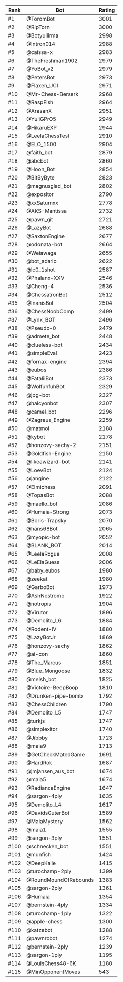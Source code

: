 Rank|Bot|Rating
---|---|---
#1|@ToromBot|3001
#2|@RipTorn|3000
#3|@Botyuliirma|2998
#4|@Intron014|2988
#5|@caissa-x|2983
#6|@TheFreshman1902|2979
#7|@YoBot_v2|2979
#8|@PetersBot|2973
#9|@Flaxen_UCI|2971
#10|@Mr-Chess-Berserk|2968
#11|@RaspFish|2964
#12|@ArasanX|2951
#13|@YuliGPrO5|2949
#14|@HikaruEXP|2944
#15|@LeelaChessTest|2910
#16|@ELO_1500|2904
#17|@faith_bot|2879
#18|@abcbot|2860
#19|@Hoon_Bot|2854
#20|@BitByByte|2823
#21|@magnusglad_bot|2802
#22|@expositor|2790
#23|@xxSaturnxx|2778
#24|@AKS-Mantissa|2732
#25|@pawn_git|2721
#26|@LazyBot|2688
#27|@SaxtonEngine|2677
#28|@odonata-bot|2664
#29|@Weiawaga|2655
#30|@bot_adario|2622
#31|@lc0_1shot|2587
#32|@Phalanx-XXV|2546
#33|@Cheng-4|2536
#34|@ChessatronBot|2512
#35|@InanisBot|2504
#36|@ChessNoobComp|2499
#37|@Lynx_BOT|2496
#38|@Pseudo-0|2479
#39|@admete_bot|2448
#40|@clueless-bot|2434
#41|@simpleEval|2423
#42|@fornax-engine|2394
#43|@eubos|2386
#44|@FataliiBot|2373
#45|@WolfuhfuhBot|2329
#46|@jpg-bot|2327
#47|@halcyonbot|2307
#48|@camel_bot|2296
#49|@Zagreus_Engine|2259
#50|@matmoi|2188
#51|@kybot|2178
#52|@honzovy-sachy-2|2151
#53|@Goldfish-Engine|2150
#54|@likeawizard-bot|2141
#55|@LoevBot|2124
#56|@jangine|2122
#57|@Elmichess|2091
#58|@TopasBot|2088
#59|@maello_bot|2086
#60|@Humaia-Strong|2073
#61|@Boris-Trapsky|2070
#62|@hans68Bot|2065
#63|@myopic-bot|2052
#64|@BLANK_BOT|2014
#65|@LeelaRogue|2008
#66|@LeElaGuess|2006
#67|@baby_eubos|1980
#68|@zeekat|1980
#69|@GarboBot|1973
#70|@AshNostromo|1922
#71|@notropis|1904
#72|@Virutor|1896
#73|@Demolito_L6|1884
#74|@Rodent-IV|1880
#75|@LazyBotJr|1869
#76|@honzovy-sachy|1862
#77|@ai-con|1860
#78|@The_Marcus|1851
#79|@Blue_Mongoose|1832
#80|@melsh_bot|1825
#81|@Victoire-BeepBoop|1810
#82|@Drunken-pipe-bomb|1792
#83|@ChessChildren|1790
#84|@Demolito_L5|1747
#85|@turkjs|1747
#86|@simplexitor|1740
#87|@Jibbby|1723
#88|@maia9|1713
#89|@GetCheckMatedGame|1691
#90|@HardRok|1687
#91|@jmjansen_aus_bot|1674
#92|@maia5|1674
#93|@RadianceEngine|1647
#94|@sargon-4ply|1635
#95|@Demolito_L4|1617
#96|@DavidsGuterBot|1589
#97|@MaiaMystery|1562
#98|@maia1|1555
#99|@sargon-3ply|1551
#100|@schnecken_bot|1551
#101|@munfish|1424
#102|@DeepKalle|1415
#103|@turochamp-2ply|1399
#104|@RoundMoundOfRebounds|1383
#105|@sargon-2ply|1361
#106|@Humaia|1354
#107|@bernstein-4ply|1334
#108|@turochamp-1ply|1322
#109|@apple-chess|1300
#110|@katzebot|1288
#111|@pawnrobot|1274
#112|@bernstein-2ply|1239
#113|@sargon-1ply|1195
#114|@LouisChess48-6K|1180
#115|@MinOpponentMoves|543
